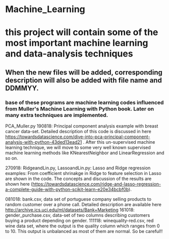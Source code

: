 # Machine_Learning
# this project will contain some of the most important machine learning and data-analysis techniques
## When the new files will be added, corresponding description will also be added with file name and DDMMYY. 
### base of these programs are machine learning codes influenced from Muller's Machine Learning with Python book. Later on many extra techniques are implemented. 
PCA_Muller.py 190818: Principal component analysis example with breast cancer data-set. Detailed description of this code is discussed in here https://towardsdatascience.com/dive-into-pca-principal-component-analysis-with-python-43ded13ead21 . After this un-supervised machine learning technique, we will move to some very well known supervised machine learning methods like KNearestNeighbor and LinearRegression and so on.  

270918: RidgeandLin.py, LassoandLin.py: Lasso and Ridge regression examples: From coefficient shrinakge in Ridge to feature selection in Lasso are shown in the code. The concepts and discussion of the results are shown here (https://towardsdatascience.com/ridge-and-lasso-regression-a-complete-guide-with-python-scikit-learn-e20e34bcbf0b).     

081018: bank.csv, data set of portuguese company selling products to random customer over a phone call. Detailed description are available here http://archive.ics.uci.edu/ml/datasets/Bank+Marketing 
161018: gender_purchase.csv, data-set of two columns describing customers buying a product depending on gender.
111118: winequality-red.csv, red wine data set, where the output is the quality column which ranges from 0 to 10. This output is unbalanced as most of them are normal. So be careful!!

